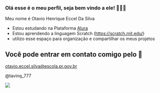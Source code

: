 ### Olá esse é o meu perfil, seja bem vindo a ele! 🥶🥶🥶

Meu nome é Otavio Henrique Eccel Da Silva
- Estou estudando na Plataforma [Alura](https://www.alura.com.br/)
- Estou aprendendo a linguagem Scratch (https://scratch.mit.edu/)
- utilizo esse espaço para organização e compartilhar os meus projetos

## Você pode entrar em contato comigo pelo 📧

otavio.eccel.silva@escola.pr.gov.br


@tavinq_777

![](https://media.tenor.com/ByFHQDYTQ2oAAAAM/sadas.gif)

